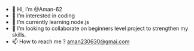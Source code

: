 - 👋 Hi, I’m @Aman-62
- 👀 I’m interested in coding
- 🌱 I’m currently learning node.js
- 💞️ I’m looking to collaborate on beginners level project to strengthen my skills.
- 📫 How to reach me ? aman230630@gmai.com
